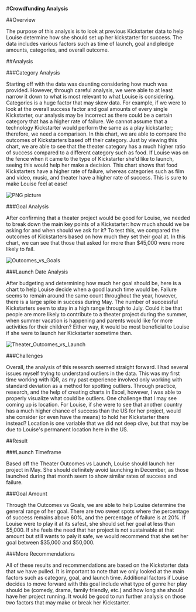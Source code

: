 #**Crowdfunding Analysis**

##Overview

The purpose of this analysis is to look at previous Kickstarter data to help Louise determine how she should set up her kickstarter for success. The data includes various factors such as time of launch, goal and pledge amounts, categories, and overall outcome. 

##Analysis

###Category Analysis

Starting off with the data was daunting considering how much was provided. However, through careful analysis, we were able to at least narrow it down to what is most relevant to what Louise is considering. Categories is a huge factor that may skew data. For example, if we were to look at the overall success factor and goal amounts of every single Kickstarter, our analysis may be incorrect as there could be a certain category that has a higher rate of failure. We cannot assume that a technology Kickstarter would perform the same as a play kickstarter; therefore, we need a comparison.
In this chart, we are able to compare the outcomes of Kickstarters based off their category. Just by viewing this chart, we are able to see that the theater category has a much higher ratio of success compared to a different category such as food. If Louise was on the fence when it came to the type of Kickstarter she'd like to launch, seeing this would help her make a decision. This chart shows that food Kickstarters have a higher rate of failure, whereas categories such as film and video, music, and theater have a higher rate of success. This is sure to make Louise feel at ease! 

![PNG picture](https://user-images.githubusercontent.com/100896787/161188502-cd2a7284-969e-4900-a4de-244fba51f6ab.png)

###Goal Analysis

After confirming that a theater project would be good for Louise, we needed to break down the main key points of a Kickstarter: how much should we be asking for and when should we ask for it? To test this, we compared the outcomes of Kickstarters based on how much they set their goal at. In this chart, we can see that those that asked for more than $45,000 were more likely to fail. 

![Outcomes_vs_Goals](https://user-images.githubusercontent.com/100896787/161188305-a483ad0c-f8a5-4f98-9a78-5f67c116bac1.png)

###Launch Date Analysis

After budgeting and determining how much her goal should be, here is a chart to help Louise decide when a good launch time would be. Failure seems to remain around the same count throughout the year, however, there is a large spike in success during May. The number of successful Kickstarters seem to stay in a high range through to July. Could it be that people are more likely to contribute to a theater project during the summer, when summer vacation is happening and parents would like for more activities for their children? Either way, it would be most beneficial to Louise if she were to launch her Kickstarter sometime then. 

![Theater_Outcomes_vs_Launch](https://user-images.githubusercontent.com/100896787/161188307-1f4db492-14d3-4cd1-825d-d8c4b77b3a40.png)

###Challenges

Overall, the analysis of this research seemed straight forward. I had several issues myself trying to understand outliers in the data. This was my first time working with IQR, as my past experience involved only working with standard deviation as a method for spotting outliers. Through practice, research, and the help of creating charts in Excel, however, I was able to properly visualize what could be outliers. One challenge that I may see coming up is location. For Louise, if she were to see that another country has a much higher chance of success than the US for her project, would she consider (or even have the means) to hold her Kickstarter there instead? Location is one variable that we did not deep dive, but that may be due to Louise's permanent location here in the US. 

##Result

###Launch Timeframe

Based off the Theater Outcomes vs Launch, Louise should launch her project in May. She should definitely avoid launching in December, as those launched during that month seem to show similar rates of success and failure. 

###Goal Amount

Through the Outcomes vs Goals, we are able to help Louise determine the general range of her goal. There are two sweet spots where the percentage of success remains above 60%, and the percentage of failure is at 20%. If Louise were to play it at its safest, she should set her goal at less than $5,000. If she feels the need that her project is not sustainable at that amount but still wants to paly it safe, we would recommend that she set her goal between $35,000 and $50,000.

###More Recommendations

All of these results and recommendations are based on the Kickstarter data that we have pulled. It is important to note that we only looked at the main factors such as category, goal, and launch time. Additional factors if Louise decides to move forward with this goal include what type of genre her play should be (comedy, drama, family friendly, etc.) and how long she should have her project running. It would be good to run further analysis on those two factors that may make or break her Kickstarter. 
